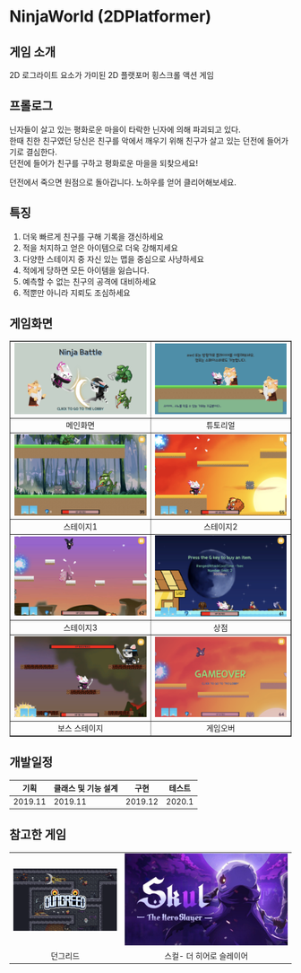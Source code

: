 # NinjaWorld (2DPlatformer)

## 게임 소개
2D 로그라이트 요소가 가미된 2D 플랫포머 횡스크롤 액션 게임
## 프롤로그
닌자들이 살고 있는 평화로운 마을이 타락한 닌자에 의해 파괴되고 있다.    
한때 친한 친구였던 당신은 친구를 악에서 깨우기 위해 친구가 살고 있는 던전에 들어가기로 결심한다.  
던전에 들어가 친구를 구하고 평화로운 마을을 되찾으세요!  
   
던전에서 죽으면 원점으로 돌아갑니다. 노하우를 얻어 클리어해보세요. 

## 특징
1. 더욱 빠르게 친구를 구해 기록을 갱신하세요
2. 적을 처지하고 얻은 아이템으로 더욱 강해지세요
3. 다양한 스테이지 중 자신 있는 맵을 중심으로 사냥하세요
4. 적에게 당하면 모든 아이템을 잃습니다.
5. 예측할 수 없는 친구의 공격에 대비하세요
6. 적뿐만 아니라 지뢰도 조심하세요

## 게임화면
<table border="1">
   <tr>
      <td><img src="/Images/메인화면.png" width="100%"></td>
      <td><img src="/Images/튜토리얼.png" width="100%"></td>
   </tr>
   <tr>
      <td><div align="center" >메인화면</div></td>
      <td><div align="center" >튜토리얼</div></td>
   </tr>
   <tr>
      <td><img src="/Images/Stage1.png" width="100%"></td>
      <td><img src="/Images/Stage2.png" width="100%"></td>
   </tr>
   <tr>
      <td><div align="center" >스테이지1</div></td>
      <td><div align="center" >스테이지2</div></td>
   </tr>
    <tr>
      <td><img src="/Images/Stage3.png" width="100%"></td>
      <td><img src="/Images/Shop.png" width="100%"></td>
   </tr>
     <tr>
      <td><div align="center" >스테이지3</div></td>
      <td><div align="center" >상점</div></td>
   </tr>
     <tr>
      <td><img src="/Images/BossStage.png" width="100%"></td>
      <td><img src="/Images/GameOver.png" width="100%"></td>
   </tr>
     <tr>
      <td><div align="center" >보스 스테이지</div></td>
      <td><div align="center" >게임오버</div></td>
   </tr>
</table>

## 개발일정
기획 | 클래스 및 기능 설계 | 구현 | 테스트
----| --------------- | --- | ----- 
2019.11 | 2019.11 | 2019.12 | 2020.1

## 참고한 게임
<table>
   <tr>
      <td><img src="/Images/던그리드.png" width="100%"></td>
      <td><img src="/Images/스컬- 더 히어로 슬레이어.jpg" width="100%"></td>
   </tr>
     <tr>
      <td><div align="center" >던그리드</div></td>
      <td><div align="center" >스컬- 더 히어로 슬레이어</div></td>
   </tr>
</table>
